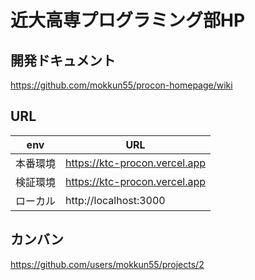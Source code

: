 # 近大高専プログラミング部HP

## 開発ドキュメント
https://github.com/mokkun55/procon-homepage/wiki

## URL

| env      | URL                                |
| -------- | ---------------------------------- |
| 本番環境 | https://ktc-procon.vercel.app                         |
| 検証環境 | https://ktc-procon.vercel.app |
| ローカル | http://localhost:3000              |

## カンバン
https://github.com/users/mokkun55/projects/2
